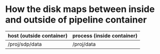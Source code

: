 # How the disk maps between inside and outside of pipeline container

| host (outside container) | process (inside container) |
| --- | --- |
| /proj/sdp/data | /proj/data |
